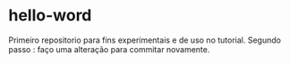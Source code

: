 # hello-word
Primeiro repositorio para fins experimentais e de uso no tutorial.
Segundo passo :  faço uma alteração para commitar novamente.
